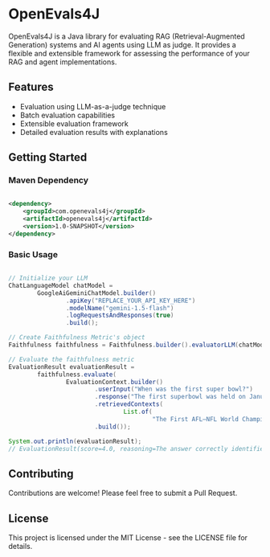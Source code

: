 # OpenEvals4J

OpenEvals4J is a Java library for evaluating RAG (Retrieval-Augmented Generation) systems and AI agents using LLM as
judge. It provides a flexible and extensible framework for assessing the performance of your RAG and agent
implementations.

## Features

- Evaluation using LLM-as-a-judge technique
- Batch evaluation capabilities
- Extensible evaluation framework
- Detailed evaluation results with explanations

## Getting Started

### Maven Dependency

```xml

<dependency>
    <groupId>com.openevals4j</groupId>
    <artifactId>openevals4j</artifactId>
    <version>1.0-SNAPSHOT</version>
</dependency>
```

### Basic Usage

```java

// Initialize your LLM
ChatLanguageModel chatModel =
        GoogleAiGeminiChatModel.builder()
                .apiKey("REPLACE_YOUR_API_KEY_HERE")
                .modelName("gemini-1.5-flash")
                .logRequestsAndResponses(true)
                .build();

// Create Faithfulness Metric's object
Faithfulness faithfulness = Faithfulness.builder().evaluatorLLM(chatModel).objectMapper(new ObjectMapper()).build();

// Evaluate the faithfulness metric
EvaluationResult evaluationResult =
        faithfulness.evaluate(
                EvaluationContext.builder()
                        .userInput("When was the first super bowl?")
                        .response("The first superbowl was held on January 15, 1968")
                        .retrievedContexts(
                                List.of(
                                        "The First AFL–NFL World Championship Game was an American football game played on January 15, 1968, at the Los Angeles Memorial Coliseum in Los Angeles."))
                        .build());

System.out.println(evaluationResult);
// EvaluationResult(score=4.0, reasoning=The answer correctly identifies the date of the first Super Bowl as January 15, 1968. However, the provided context refers to the game as the "First AFL-NFL World Championship Game", not the "Super Bowl". While the game in question is indeed the first Super Bowl, the answer's unfamiliarity with the game's original name demonstrates a lack of complete faithfulness.)
```

## Contributing

Contributions are welcome! Please feel free to submit a Pull Request.

## License

This project is licensed under the MIT License - see the LICENSE file for details.
